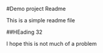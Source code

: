 #Demo project Readme

This is a simple readme file

##HEading 32

I hope this is not much of a problem


